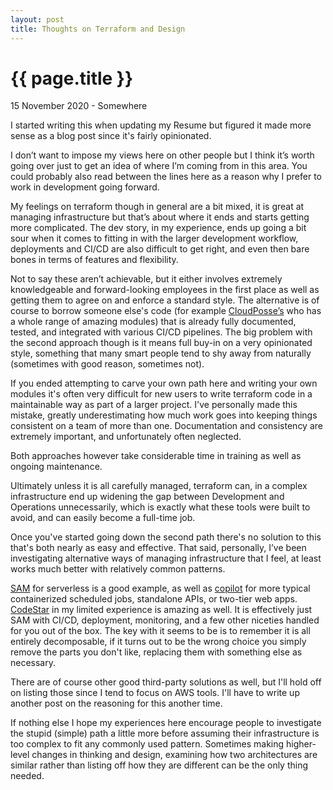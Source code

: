 ```yaml
---
layout: post
title: Thoughts on Terraform and Design
---
```


{{ page.title }}
================

<p class="meta">15 November 2020 - Somewhere</p>
I started writing this when updating my Resume but figured it made more sense as a blog post since it's fairly opinionated.

I don’t want to impose my views here on other people but I think it’s worth going over just to get an idea of where I’m coming from in this area. You could probably also read between the lines here as a reason why I prefer to work in development going forward.

My feelings on terraform though in general are a bit mixed, it is great at managing infrastructure but that’s about where it ends and starts getting more complicated. The dev story, in my experience, ends up going a bit sour when it comes to fitting in with the larger development workflow, deployments and CI/CD are also difficult to get right, and even then bare bones in terms of features and flexibility.

Not to say these aren’t achievable, but it either involves extremely knowledgeable and forward-looking employees in the first place as well as getting them to agree on and enforce a standard style. The alternative is of course to borrow someone else's code (for example [CloudPosse’s](https://github.com/cloudposse) who has a whole range of amazing modules) that is already fully documented, tested, and integrated with various CI/CD pipelines. The big problem with the second approach though is it means full buy-in on a very opinionated style, something that many smart people tend to shy away from naturally (sometimes with good reason, sometimes not).

If you ended attempting to carve your own path here and writing your own modules it's often very difficult for new users to write terraform code in a maintainable way as part of a larger project. I've personally made this mistake, greatly underestimating how much work goes into keeping things consistent on a team of more than one. Documentation and consistency are extremely important, and unfortunately often neglected.

Both approaches however take considerable time in training as well as ongoing maintenance.

Ultimately unless it is all carefully managed, terraform can, in a complex infrastructure end up widening the gap between Development and Operations unnecessarily, which is exactly what these tools were built to avoid, and can easily become a full-time job.

Once you've started going down the second path there's no solution to this that's both nearly as easy and effective. That said, personally, I’ve been investigating alternative ways of managing infrastructure that I feel, at least works much better with relatively common patterns.

[SAM](https://aws.amazon.com/serverless/sam/) for serverless is a good example, as well as [copilot](https://aws.amazon.com/containers/copilot/) for more typical containerized scheduled jobs, standalone APIs, or two-tier web apps. [CodeStar](https://aws.amazon.com/codestar/) in my limited experience is amazing as well. It is effectively just SAM with CI/CD, deployment, monitoring, and a few other niceties handled for you out of the box. The key with it seems to be is to remember it is all entirely decomposable, if it turns out to be the wrong choice you simply remove the parts you don't like, replacing them with something else as necessary.

There are of course other good third-party solutions as well, but I'll hold off on listing those since I tend to focus on AWS tools. I'll have to write up another post on the reasoning for this another time.

If nothing else I hope my experiences here encourage people to investigate the stupid (simple) path a little more before assuming their infrastructure is too complex to fit any commonly used pattern. Sometimes making higher-level changes in thinking and design, examining how two architectures are similar rather than listing off how they are different can be the only thing needed.
